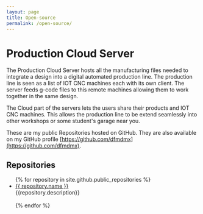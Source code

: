 ```yaml
---
layout: page
title: Open-source
permalink: /open-source/
---
```

# Production Cloud Server
The Production Cloud Server hosts all the manufacturing files needed to integrate a design into a digital automated production line. The production line is seen as a list of IOT CNC machines each with its own client. The server feeds g-code files to this remote machines allowing them to work together in the same design.

The Cloud part of the servers lets the users share their products and IOT CNC machines. This allows the production line to be extend seamlessly into other workshops or some student's garage near you.

These are my public Repositories hosted on GitHub. They are also available on my GitHub profile [https://github.com/dfmdmx](https://github.com/dfmdmx).

## Repositories

<ul>
  {% for repository in site.github.public_repositories %}
    <li><a href="{{ repository.html_url }}">{{ repository.name }}</a><br>{{repository.description}}</li><br>
  {% endfor %}
</ul>
